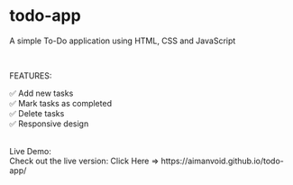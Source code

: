 # todo-app
A simple To-Do application using HTML, CSS and JavaScript

<br>

FEATURES:
<br>

✅ Add new tasks  
✅ Mark tasks as completed  
✅ Delete tasks  
✅ Responsive design  

<br>
Live Demo:
<br>
Check out the live version: Click Here => https://aimanvoid.github.io/todo-app/

